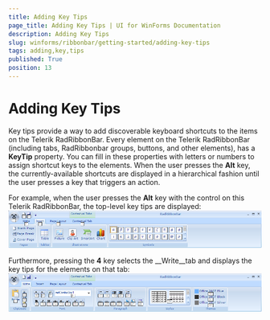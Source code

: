 ```yaml
---
title: Adding Key Tips
page_title: Adding Key Tips | UI for WinForms Documentation
description: Adding Key Tips
slug: winforms/ribbonbar/getting-started/adding-key-tips
tags: adding,key,tips
published: True
position: 13
---
```


# Adding Key Tips

Key tips provide a way to add discoverable keyboard shortcuts to the items on the Telerik RadRibbonBar. Every element on the Telerik RadRibbonBar (including tabs, RadRibbonbar groups, buttons, and other elements), has a __KeyTip__ property. You can fill in these properties with letters or numbers to assign shortcut keys to the elements. When the user presses the __Alt__ key, the currently-available shortcuts are displayed in a hierarchical fashion until the user presses a key that triggers an action.

For example, when the user presses the __Alt__ key with the control on this Telerik RadRibbonBar, the top-level key tips are displayed:<br>![ribbonbar-adding-key-tips 001](images/ribbonbar-adding-key-tips001.png)

Furthermore, pressing the __4__ key selects the __Write__tab and displays the key tips for the elements on that tab:<br>![ribbonbar-adding-key-tips 002](images/ribbonbar-adding-key-tips002.png)